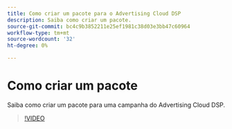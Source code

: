 ```yaml
---
title: Como criar um pacote para o Advertising Cloud DSP
description: Saiba como criar um pacote.
source-git-commit: bc4c9b3852211e25ef1981c38d03e3bb47c60964
workflow-type: tm+mt
source-wordcount: '32'
ht-degree: 0%

---
```


# Como criar um pacote

Saiba como criar um pacote para uma campanha do Advertising Cloud DSP.

>[!VIDEO](https://video.tv.adobe.com/v/338971/)
